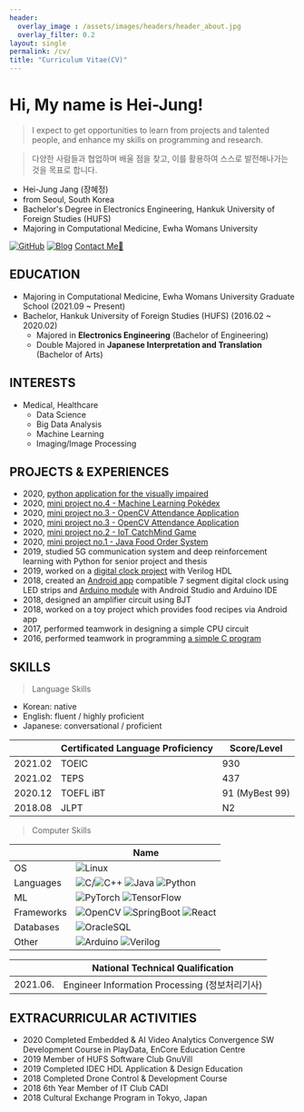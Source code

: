 ```yaml
---
header:
  overlay_image : /assets/images/headers/header_about.jpg
  overlay_filter: 0.2
layout: single
permalink: /cv/
title: "Curriculum Vitae(CV)"
---
```


# Hi, My name is Hei-Jung!

> I expect to get opportunities to learn from projects and talented people, and enhance my skills on programming and research.

> 다양한 사람들과 협업하며 배울 점을 찾고, 이를 활용하여 스스로 발전해나가는 것을 목표로 합니다.

- Hei-Jung Jang (장혜정)
- from Seoul, South Korea
- Bachelor's Degree in Electronics Engineering, Hankuk University of Foreign Studies (HUFS)
- Majoring in Computational Medicine, Ewha Womans University

[![GitHub](http://img.shields.io/badge/GitHub-black?style=flat-square&logo=github)](https://github.com/hei-jung)
[![Blog](https://img.shields.io/badge/Blog-badge?style=flat-square&logo=Naver&logoColor=white)](http://blog.naver.com/wkdgpwjd007)
[Contact Me📩](mailto:heijung.jang@ewhain.net)

## EDUCATION

- Majoring in Computational Medicine, Ewha Womans University Graduate School (2021.09 ~ Present)
- Bachelor, Hankuk University of Foreign Studies (HUFS) (2016.02 ~ 2020.02)
  - Majored in **Electronics Engineering** (Bachelor of Engineering)
  - Double Majored in **Japanese Interpretation and Translation** (Bachelor of Arts)

<!-- ## HONOURS & AWARDS

Second Distinction Scholarship, *2nd Semester of 2016*<br>
First Distinction Scholarship, *1st Semester of 2017* -->

## INTERESTS

- Medical, Healthcare
  - Data Science
  - Big Data Analysis
  - Machine Learning
  - Imaging/Image Processing

## PROJECTS & EXPERIENCES

<!-- - 2020, worked on a Web HMI project as a front end developer (business project)<br> -->
<!-- - 2019, worked on an Android app for the student cafeteria with Android Studio<br> -->
<!-- - 2019, studied deep learning with breast cancer dataset and Python<br> -->
- 2020, [python application for the visually impaired](https://github.com/hei-jung/Seesun)<br>
- 2020, [mini project no.4 - Machine Learning Pokédex](https://github.com/hei-jung/PokeDex)<br>
- 2020, [mini project no.3 - OpenCV Attendance Application](https://github.com/hei-jung/MiniProject_OpenCV)<br>
- 2020, [mini project no.3 - OpenCV Attendance Application](https://github.com/hei-jung/MiniProject_OpenCV)<br>
- 2020, [mini project no.2 - IoT CatchMind Game](https://github.com/hei-jung/catchmind_game)<br>
- 2020, [mini project no.1 - Java Food Order System](https://github.com/hei-jung/myDbApp)<br>
- 2019, studied 5G communication system and deep reinforcement learning with Python for senior project and thesis<br>
- 2019, worked on a [digital clock project](https://github.com/hei-jung/digitalClockHDL) with Verilog HDL<br>
- 2018, created an [Android app](https://github.com/hei-jung/LedControl) compatible 7 segment digital clock using LED strips and [Arduino module](https://github.com/hei-jung/LedControl_arduino) with Android Studio and Arduino IDE<br>
- 2018, designed an amplifier circuit using BJT<br>
- 2018, worked on a toy project which provides food recipes via Android app<br>
- 2017, performed teamwork in designing a simple CPU circuit<br>
- 2016, performed teamwork in programming [a simple C program](https://github.com/hei-jung/teamproject_heaven)

## SKILLS

> Language Skills

- Korean: native
- English: fluent / highly proficient
- Japanese: conversational / proficient

|   |Certificated Language Proficiency|Score/Level|
|---|---------------------------------|-----|
|2021.02|TOEIC|930|
|2021.02|TEPS|437|
|2020.12|TOEFL iBT|91 (MyBest 99)|
|2018.08|JLPT|N2|

<!-- |2020.09|FLEX| -->

> Computer Skills

|   |Name|
|---|----|
|OS|![Linux](https://img.shields.io/badge/Linux-FCC624?style=for-the-badge&logo=linux&logoColor=black)|
|Languages|![C](https://img.shields.io/badge/c-%2300599C.svg?style=for-the-badge&logo=c&logoColor=white)/![C++](https://img.shields.io/badge/c++-%2300599C.svg?style=for-the-badge&logo=c%2B%2B&logoColor=white) ![Java](https://img.shields.io/badge/java-%23ED8B00.svg?style=for-the-badge&logo=java&logoColor=white) ![Python](https://img.shields.io/badge/python-3670A0?style=for-the-badge&logo=python&logoColor=ffdd54)|
|ML|![PyTorch](https://img.shields.io/badge/PyTorch-%23EE4C2C.svg?style=for-the-badge&logo=PyTorch&logoColor=white) ![TensorFlow](https://img.shields.io/badge/TensorFlow-%23FF6F00.svg?style=for-the-badge&logo=TensorFlow&logoColor=white)|
|Frameworks|![OpenCV](https://img.shields.io/badge/opencv-%23white.svg?style=for-the-badge&logo=opencv&logoColor=white) ![SpringBoot](https://img.shields.io/badge/SpringBoot-%236DB33F.svg?style=for-the-badge&logo=SpringBoot&logoColor=white) ![React](https://img.shields.io/badge/react-%2320232a.svg?style=for-the-badge&logo=react&logoColor=%2361DAFB)|
|Databases|![OracleSQL](https://img.shields.io/badge/OracleSQL-F80000?style=for-the-badge&logo=oracle&logoColor=white)|
|Other|![Arduino](https://img.shields.io/badge/-Arduino-00979D?style=for-the-badge&logo=Arduino&logoColor=white) ![Verilog](http://img.shields.io/badge/Verilog-black?style=for-the-badge)|

<!-- - `OrCad` `MultiSim` `ModelSim` -->

|   |National Technical Qualification|
|---|--------------------------------|
|2021.06.|Engineer Information Processing (정보처리기사)|


## EXTRACURRICULAR ACTIVITIES

- 2020 Completed Embedded & AI Video Analytics Convergence SW Development Course in PlayData, EnCore Education Centre
- 2019 Member of HUFS Software Club GnuVill
- 2019 Completed IDEC HDL Application & Design Education
- 2018 Completed Drone Control & Development Course
- 2018 6th Year Member of IT Club CADI
- 2018 Cultural Exchange Program in Tokyo, Japan
<!-- - 2017 Math Tutor Volunteering -->
<!-- - 2016 Member of HUFS Dept. of EE Student Council -->
